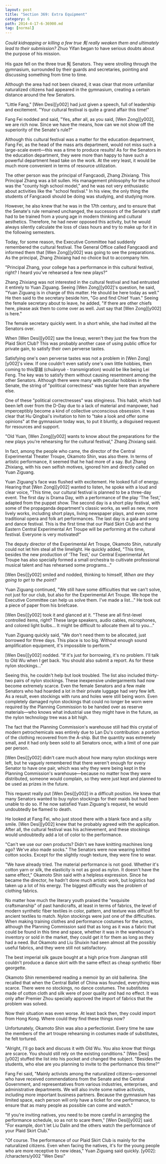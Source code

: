 ```yaml
---
layout: post
title: "Section 369: Extra Equipment"
category: 6
path: 2014-4-17-6-36900.md
tag: [normal]
---
```


*Could kidnapping or killing a few true 髡 really weaken them and ultimately lead to their submission?* Zhuo Yifan began to have serious doubts about the purpose of his mission.

His gaze fell on the three true 髡 Senators. They were strolling through the gymnasium, surrounded by their guards and secretaries, pointing and discussing something from time to time.

Although the area had not been cleared, it was clear that more unfamiliar naturalized citizens had appeared in the gymnasium, creating a certain distance around the few Senators.

"Little Fang," [Wen Desi][y002] had just given a speech, full of leadership and excitement. "Your cultural festival is quite a grand affair this time!"

Fang Fei nodded and said, "Yes, after all, as you said, [Wen Zong][y002], we are rich now. Since we have the means, how can we not show off the superiority of the Senate's rule?"

Although this cultural festival was a matter for the education department, Fang Fei, as the head of the mass arts department, would not miss such a large-scale event—this was a time to produce results! As for the Senators in the education department, they were more than happy to have such a powerful department head take on the work. At the very least, it would be much more convenient in terms of resource utilization.

The other person was the principal of Fangcaodi, Zhang Zhixiang. This Principal Zhang was a bit sullen. His management philosophy for the school was the "county high school model," and he was not very enthusiastic about activities like the "school festival." In his view, the only thing the students of Fangcaodi should be doing was studying, and studying more.

However, he also knew that he was in the 17th century, and to ensure that the Senate's rule remained unchanged, the successors of the Senate's staff had to be trained from a young age in modern thinking and cultural aesthetics. Therefore, he had never opposed this activity, but he would always silently calculate the loss of class hours and try to make up for it in the following semesters.

Today, for some reason, the Executive Committee had suddenly remembered the cultural festival. The General Office called Fangcaodi and informed them that [Wen Zong][y002] was going to see the preparations. As the principal, Zhang Zhixiang had no choice but to accompany him.

"Principal Zhang, your college has a performance in this cultural festival, right? I heard you've rehearsed a few new plays?"

Zhang Zhixiang was not interested in the cultural festival and had entrusted it entirely to Yuan Ziguang. Seeing [Wen Zong][y002]'s question, he said, "Yuan Ziguang is in charge of this matter. He should be here today as well." He then said to the secretary beside him, "Go and find Chief Yuan." Seeing the female secretary about to leave, he added, "If there are other chiefs here, please ask them to come over as well. Just say that [Wen Zong][y002] is here."

The female secretary quickly went. In a short while, she had invited all the Senators over.

When [Wen Desi][y002] saw the lineup, weren't they just the few from the Plaid Skirt Club? This was probably another case of using public office for private gain, to satisfy their own perverse tastes.

Satisfying one's own perverse tastes was not a problem in [Wen Zong][y002]'s view. If one couldn't even satisfy one's own little hobbies, then coming to this穿越 (chuānyuè - transmigration) would be like being Lei Feng. The key was to satisfy them without causing resentment among the other Senators. Although there were many with peculiar hobbies in the Senate, the string of "political correctness" was tighter here than anywhere else.

One of these "political correctnesses" was stinginess. This habit, which had been left over from the D-Day due to a lack of material and manpower, had imperceptibly become a kind of collective unconscious obsession. It was clear that Hu Qingbai's invitation to him to "take a look and offer some opinions" at the gymnasium today was, to put it bluntly, a disguised request for resources and support.

"Old Yuan, [Wen Zong][y002] wants to know about the preparations for the new plays you're rehearsing for the cultural festival," Zhang Zhixiang said.

In fact, among the people who came, the director of the Central Experimental Theater Troupe, Okamoto Shin, was also there. In terms of artistic performance, it seemed that he had more of a say. But Zhang Zhixiang, with his own selfish motives, ignored him and directly called on Yuan Ziguang.

Yuan Ziguang's face was flushed with excitement. He looked full of energy. Hearing that [Wen Zong][y002] wanted to listen, he spoke with a loud and clear voice, "This time, our cultural festival is planned to be a three-day event. The first day is Drama Day, with a performance of the play 'The Test,' adapted from the puppet show. The second day is a short play festival, with some of the propaganda department's classic works, as well as new, more lively works, including short plays, living newspaper plays, and even some traditional opera and folk art performances. The last day is a gala and song and dance festival. This is the first time that our Plaid Skirt Club and the Eastern Central Experimental Art Troupe will be performing at the cultural festival. Everyone is very motivated!"

The deputy director of the Experimental Art Troupe, Okamoto Shin, naturally could not let him steal all the limelight. He quickly added, "This time, besides the new production of 'The Test,' our Central Experimental Art Troupe has also specially formed a small orchestra to cultivate professional musical talent and has rehearsed some programs..."

[Wen Desi][y002] smiled and nodded, thinking to himself, *When are they going to get to the point?*

Yuan Ziguang continued, "We still have some difficulties that we can't solve, not just for our club, but also for the Experimental Art Troupe. We hope the Executive Committee can help us solve them. I've made a list..." He took out a piece of paper from his briefcase.

[Wen Desi][y002] took it and glanced at it. "These are all first-level controlled items, right? These large speakers, audio cables, microphones, and colored light bulbs... It might be difficult to allocate them all to you..."

Yuan Ziguang quickly said, "We don't need them to be allocated, just borrowed for three days. This place is too big. Without enough sound amplification equipment, it's impossible to perform."

[Wen Desi][y002] nodded. "If it's just for borrowing, it's no problem. I'll talk to Old Wu when I get back. You should also submit a report. As for these nylon stockings..."

Seeing this, he couldn't help but look troubled. The list also included thirty-two pairs of nylon stockings. These inexpensive undergarments had now become extremely scarce. Even the female Senators and a few male Senators who had hoarded a lot in their private luggage had very few left. As a result, even stockings with runs and holes were still being worn. Even completely damaged nylon stockings that could no longer be worn were required by the Planning Commission to be handed over as reserve materials—who knows what industrial use they might have in the future, as the nylon technology tree was a bit high.

The fact that the Planning Commission's warehouse still had this crystal of modern petrochemicals was entirely due to Lan Du's contribution: a portion of the clothing recovered from the A-ship. But the quantity was extremely small, and it had only been sold to all Senators once, with a limit of one pair per person.

[Wen Desi][y002] didn't care much about how many nylon stockings were left, but he vaguely remembered that there weren't enough for every Senator to have one pair, which was why they were being kept in the Planning Commission's warehouse—because no matter how they were distributed, someone would complain, so they were just kept and planned to be used as prizes in the future.

This request really put [Wen Desi][y002] in a difficult position. He knew that many Senators wanted to buy nylon stockings for their maids but had been unable to do so. If he now satisfied Yuan Ziguang's request, he would undoubtedly be flamed to death.

He looked at Fang Fei, who just stood there with a blank face and a silly smile. [Wen Desi][y002] knew that he probably agreed with the application. After all, the cultural festival was his achievement, and these stockings would undoubtedly add a lot of color to the performance.

"Can't we use our own products? Didn't we have knitting machines long ago? We've also made socks." The Senators were now wearing knitted cotton socks. Except for the slightly rough texture, they were fine to wear.

"We have already tried. The material performance is not good. Whether it's cotton yarn or silk, the elasticity is not as good as nylon. It doesn't have the same effect," Okamoto Shin said with a helpless expression. Since he became the director, he hadn't done much artistic work, but logistics had taken up a lot of his energy. The biggest difficulty was the problem of clothing fabrics.

No matter how much the literary youth praised the "exquisite craftsmanship" of past handicrafts, at least in terms of fabrics, the level of modern synthetic fiber textiles in color, pattern, and texture was difficult for ancient textiles to match. Nylon stockings were just one of the difficulties. When making training clothes and performance costumes for the actors, although the Planning Commission said that as long as it was a fabric that could be found in this time and space, whether it was in the warehouse's inventory or sold in the market, they could get it for them as long as they had a need. But Okamoto and Liu Shuixin had seen almost all the possibly useful fabrics, and they were still not satisfactory.

The best imperial silk gauze bought at a high price from Jiangnan still couldn't produce a dance skirt with the same effect as cheap synthetic fiber georgette.

Okamoto Shin remembered reading a memoir by an old ballerina. She recalled that when the Central Ballet of China was founded, everything was scarce. There were no stockings, no dance costumes. The substitutes made of cotton cloth and silk were of poor quality and had no effect. It was only after Premier Zhou specially approved the import of fabrics that the problem was solved.

Now their situation was even worse. At least back then, they could import from Hong Kong. Where could they find these things now?

Unfortunately, Okamoto Shin was also a perfectionist. Every time he saw the members of the art troupe rehearsing in costumes made of substitutes, he felt tortured.

"Alright, I'll go back and discuss it with Old Wu. You also know that things are scarce. You should still rely on the existing conditions." [Wen Desi][y002] stuffed the list into his pocket and changed the subject. "Besides the students, who else are you planning to invite to the performance this time?"

Fang Fei said, "Mainly activists among the naturalized citizens—personnel who have received commendations from the Senate and the Central Government, and representatives from various industries, enterprises, and administrative departments. We will also invite some native activists, including more important business partners. Because the gymnasium has limited space, each person will only have a ticket for one performance, to ensure that as many people as possible can come and watch."

"If you're inviting natives, you need to be more careful in arranging the performance schedule, so as not to scare them," [Wen Desi][y002] said. "For example, don't let Liu Dalin and the others watch the performance of your Plaid Skirt Club."

"Of course. The performance of our Plaid Skirt Club is mainly for the naturalized citizens. Even when facing the natives, it's for the young people who are more receptive to new ideas," Yuan Ziguang said quickly.
[y002]: /characters/y002 "Wen Desi"